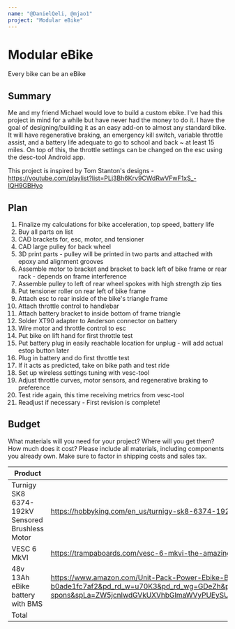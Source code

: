 ```yaml
---
name: "@DanielQeli, @mjao1"
project: "Modular eBike"
---
```


# Modular eBike

Every bike can be an eBike

## Summary

Me and my friend Michael would love to build a custom ebike. I've had this project in mind for a while but have never had the money to do it. I have the goal of designing/building it as an easy add-on to almost any standard bike. It will have regenerative braking, an emergency kill switch, variable throttle assist, and a battery life adequate to go to school and back ~ at least 15 miles. On top of this, the throttle settings can be changed on the esc using the desc-tool Android app.

This project is inspired by Tom Stanton's designs - https://youtube.com/playlist?list=PLj3Bh6Krv9CWdRwVFwF1xS_-IQH9GBHyo

## Plan

1. Finalize my calculations for bike acceleration, top speed, battery life
2. Buy all parts on list
3. CAD brackets for, esc, motor, and tensioner
4. CAD large pulley for back wheel
5. 3D print parts - pulley will be printed in two parts and attached with epoxy and alignment grooves
6. Assemble motor to bracket and bracket to back left of bike frame or rear rack - depends on frame interference
7. Assemble pulley to left of rear wheel spokes with high strength zip ties
8. Put tensioner roller on rear left of bike frame
9. Attach esc to rear inside of the bike's triangle frame
10. Attach throttle control to handlebar
11. Attach battery bracket to inside bottom of frame triangle
12. Solder XT90 adapter to Anderson connector on battery
13. Wire motor and throttle control to esc
14. Put bike on lift hand for first throttle test
15. Put battery plug in easily reachable location for unplug - will add actual estop button later
16. Plug in battery and do first throttle test
17. If it acts as predicted, take on bike path and test ride
18. Set up wireless settings tuning with vesc-tool
19. Adjust throttle curves, motor sensors, and regenerative braking to preference
20. Test ride again, this time receiving metrics from vesc-tool
21. Readjust if necessary - First revision is complete!

## Budget

What materials will you need for your project? Where will you get them? How much does it cost? Please include all materials, including components you already own. Make sure to factor in shipping costs and sales tax.

| Product         | Supplier/Link                         | Cost   |
| --------------- | ------------------------------------- | ------ |
| Turnigy SK8 6374-192kV Sensored Brushless Motor   | https://hobbyking.com/en_us/turnigy-sk8-6374-192kv-sensored-brushless-motor-14p.html | $59.99  |
| VESC 6 MkVI | https://trampaboards.com/vesc-6-mkvi-the-amazing-trampa-vesc-6-mkvi-gives-maximum-power-original-p-27536.html  | $281.98 |
| 48v 13Ah eBike battery with BMS | https://www.amazon.com/Unit-Pack-Power-Ebike-Battery/dp/B081N8TLP4/ref=sxin_14_pa_sp_search_thematic_sspa?crid=1S9R7F2I0RWCZ&cv_ct_cx=48v%2B20ah%2Blithium%2Bbattery&keywords=48v%2B20%2Bah%2Blithium%2Bbattery&pd_rd_i=B081N8WYMX&pd_rd_r=acd4bd83-ae6d-4ebb-9a03-b0ade1fc7af2&pd_rd_w=u70K3&pd_rd_wg=GDeZh&pf_rd_p=e2fbde06-fdfe-405b-9a4a-aa3a1757321c&pf_rd_r=9Q3H8QZRGF3621CKGH40&qid=1647278112&sprefix=4v%2B20%2Bah%2Blithium%2Bbattery%2Caps%2C143&sr=1-2-a73d1c8c-2fd2-4f19-aa41-2df022bcb241-spons&spLa=ZW5jcnlwdGVkUXVhbGlmaWVyPUEySUJKUUtOVjFDMlVMJmVuY3J5cHRlZElkPUEwNTc4NzU0Mlk4ODBCMFlPNTBNTiZlbmNyeXB0ZWRBZElkPUEwMDQxODkwUUxJOUc5MjAxUjhBJndpZGdldE5hbWU9c3Bfc2VhcmNoX3RoZW1hdGljJmFjdGlvbj1jbGlja1JlZGlyZWN0JmRvTm90TG9nQ2xpY2s9dHJ1ZQ&th=1 | $269.00 |
| Total           |                                       | $21.90 |
